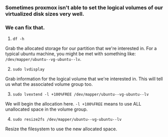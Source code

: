 ### Sometimes proxmox isn't able to set the logical volumes of our virtualized disk sizes very well. 
### We can fix that.

1. `df -h`

Grab the allocated storage for our partition that we're interested in. 
For a typical ubuntu machine, you might be met with something like: `/dev/mapper/ubuntu--vg-ubuntu--lv`.

2. `sudo lvdisplay`

Grab information for the logical volume that we're interested in. This will tell us what the associated volume group too. 

3. `sudo lvextend -l +100%FREE /dev/mapper/ubuntu--vg-ubuntu--lv`

We will begin the allocation here. `-l +100%FREE` means to use ALL unallocated space in the volume group.

4. `sudo resize2fs /dev/mapper/ubuntu--vg-ubuntu--lv`

Resize the filesystem to use the new allocated space.
